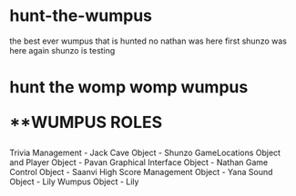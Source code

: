 # hunt-the-wumpus
the best ever wumpus that is hunted
no
nathan was here first
shunzo was here again
shunzo is testing <br>
<h1>
hunt the womp womp wumpus

******************WUMPUS ROLES****************</h1>
Trivia Management - Jack
Cave Object - Shunzo
GameLocations Object and Player Object - Pavan
Graphical Interface Object - Nathan
Game Control Object - Saanvi
High Score Management Object - Yana
Sound Object - Lily
Wumpus Object - Lily